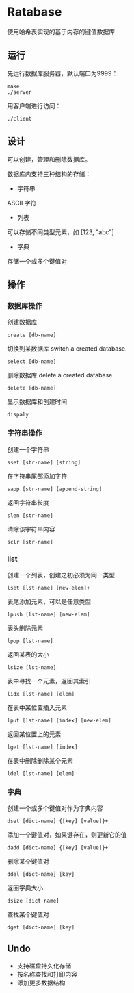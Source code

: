 # Ratabase

使用哈希表实现的基于内存的键值数据库

## 运行

先运行数据库服务器，默认端口为9999：

```
make
./server
```

用客户端进行访问：

```
./client
```

## 设计

可以创建，管理和删除数据库。

数据库内支持三种结构的存储：

- 字符串

ASCII 字符

- 列表

可以存储不同类型元素，如 [123, "abc"]

- 字典

存储一个或多个键值对

## 操作

### 数据库操作

创建数据库
```
create [db-name]
```

切换到某数据库
switch a created database.
```
select [db-name]
```

删除数据库
delete a created database.
```
delete [db-name]
```

显示数据库和创建时间
```
dispaly
```

### 字符串操作

创建一个字符串
```
sset [str-name] [string]
```

在字符串尾部添加字符
```
sapp [str-name] [append-string]
```

返回字符串长度
```
slen [str-name]
```

清除该字符串内容
```
sclr [str-name]
```

### list

创建一个列表，创建之初必须为同一类型
```
lset [lst-name] [new-elem]+
```

表尾添加元素，可以是任意类型
```
lpush [lst-name] [new-elem]
```

表头删除元素
```
lpop [lst-name]
```

返回某表的大小
```
lsize [lst-name]
```

表中寻找一个元素，返回其索引
```
lidx [lst-name] [elem]
```

在表中某位置插入元素
```
lput [lst-name] [index] [new-elem]
```

返回某位置上的元素
```
lget [lst-name] [index]
```

在表中删除删除某个元素
```
ldel [lst-name] [elem]
```

### 字典

创建一个或多个键值对作为字典内容
```
dset [dict-name] {[key] [value]}+
```

添加一个键值对，如果键存在，则更新它的值
```
dadd [dict-name] {[key] [value]}+
```

删除某个键值对
```
ddel [dict-name] [key]
```

返回字典大小
```
dsize [dict-name]
```

查找某个键值对
```
dget [dict-name] [key]
```

## Undo

- 支持磁盘持久化存储
- 按名称查找和打印内容
- 添加更多数据结构
